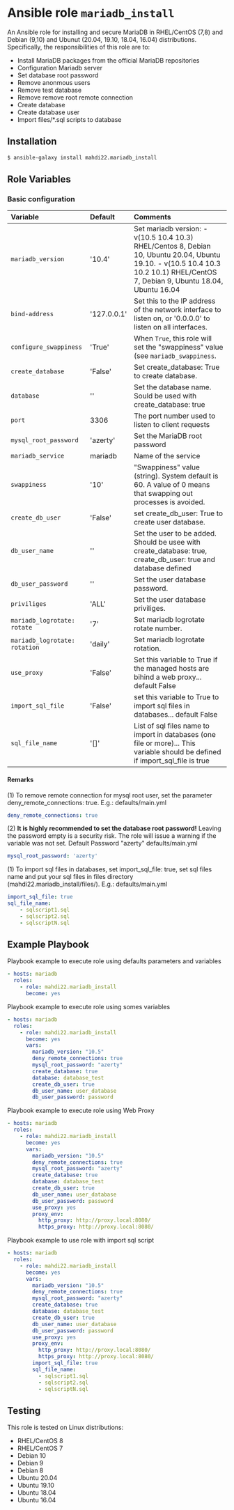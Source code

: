 # Ansible role `mariadb_install`


An Ansible role for installing and secure MariaDB in RHEL/CentOS (7,8) and Debian (9,10) and Ubunut (20.04, 19.10, 18.04, 16.04) distributions. Specifically, the responsibilities of this role are to:

- Install MariaDB packages from the official MariaDB repositories
- Configuration Mariadb server
- Set database root password
- Remove anonmous users
- Remove test database
- Remove remove root remote connection
- Create database
- Create database user
- Import files/*.sql scripts to database

## Installation
``` bash
$ ansible-galaxy install mahdi22.mariadb_install
```

## Role Variables

### Basic configuration

| Variable                       | Default         | Comments                                                                                                     |
| :---                           | :---            | :---                                                                                                         |
| `mariadb_version     `         | '10.4'          | Set mariadb version: - v(10.5 10.4 10.3) RHEL/Centos 8, Debian 10, Ubuntu 20.04, Ubuntu 19.10. - v(10.5 10.4 10.3 10.2 10.1) RHEL/CentOS 7, Debian 9,  Ubuntu 18.04, Ubuntu 16.04                                                                                         |
| `bind-address`                 | '127.0.0.1'     | Set this to the IP address of the network interface to listen on, or '0.0.0.0' to listen on all interfaces.  |
| `configure_swappiness`         | 'True'           | When `True`, this role will set the "swappiness" value (see `mariadb_swappiness`.                            |
| `create_database`                     | 'False'           | Set create_database: True to create database.                                                                                       |
| `database`                     | ''              | Set the database name. Sould be used with create_database: true                                                                                       |
| `port`                         | 3306            | The port number used to listen to client requests                                                            |
| `mysql_root_password`          | 'azerty'              | Set the MariaDB root password                                                                                |
| `mariadb_service`              | mariadb         | Name of the service                                                                                          |
| `swappiness`                   | '10'            | "Swappiness" value (string). System default is 60. A value of 0 means that swapping out processes is avoided.|
| `create_db_user`                     | 'False'           | set create_db_user: True to create user database.                                                                                       |
| `db_user_name`                 | ''      | Set the user to be added. Should be usee with create_database: true, create_db_user: true and database defined                                                                                    |
| `db_user_password`             | ''        | Set the user database password.                                                                              |
| `priviliges`                   | 'ALL'           | Set the user database priviliges.                                                                            |
| `mariadb_logrotate: rotate`    | '7'             | Set mariadb logrotate rotate number.                                                                         |
| `mariadb_logrotate: rotation`  | 'daily'         | Set mariadb logrotate rotation.                                                                              |
| `use_proxy`                 | 'False'      | Set this variable to True if the managed hosts are bihind a web proxy... default False                                                                                    |
| `import_sql_file`                 | 'False'      | set this variable to True to import sql files in databases... default False                                                                                    |
| `sql_file_name`                 | '[]'      | List of sql files name to import in databases (one file or more)... This variable should be defined if import_sql_file is true  |

#### Remarks

(1) To remove remote connection for mysql root user, set the parameter deny_remote_connections: true. E.g.:
defaults/main.yml
```yaml
deny_remote_connections: true
```

(2) **It is highly recommended to set the database root password!** Leaving the password empty is a  security risk. The role will issue a warning if the variable was not set. Default Password "azerty"
defaults/main.yml
```Yaml
mysql_root_password: 'azerty'
```
(1) To import sql files in databases, set import_sql_file: true, set sql files name and put your sql files in files directory (mahdi22.mariadb_install/files/). E.g.:
defaults/main.yml
```yaml
import_sql_file: true
sql_file_name:
    - sqlscript1.sql
    - sqlscript2.sql
    - sqlscriptN.sql
```
## Example Playbook

Playbook example to execute role using defaults parameters and variables

```Yaml
- hosts: mariadb
  roles:
    - role: mahdi22.mariadb_install
      become: yes
```
Playbook example to execute role using somes variables

```Yaml
- hosts: mariadb
  roles:
    - role: mahdi22.mariadb_install
      become: yes
      vars:
        mariadb_version: "10.5"
        deny_remote_connections: true
        mysql_root_password: "azerty"
        create_database: true
        database: database_test
        create_db_user: true
        db_user_name: user_database
        db_user_password: password
```
Playbook example to execute role using Web Proxy

```Yaml
- hosts: mariadb
  roles:
    - role: mahdi22.mariadb_install
      become: yes
      vars:
        mariadb_version: "10.5"
        deny_remote_connections: true
        mysql_root_password: "azerty"
        create_database: true
        database: database_test
        create_db_user: true
        db_user_name: user_database
        db_user_password: password
        use_proxy: yes
        proxy_env:
          http_proxy: http://proxy.local:8080/
          https_proxy: http://proxy.local:8080/
```

Playbook example to use role with import sql script

```Yaml
- hosts: mariadb
  roles:
    - role: mahdi22.mariadb_install
      become: yes
      vars:
        mariadb_version: "10.5"
        deny_remote_connections: true
        mysql_root_password: "azerty"
        create_database: true
        database: database_test
        create_db_user: true
        db_user_name: user_database
        db_user_password: password
        use_proxy: yes
        proxy_env:
          http_proxy: http://proxy.local:8080/
          https_proxy: http://proxy.local:8080/
        import_sql_file: true
        sql_file_name:
          - sqlscript1.sql
          - sqlscript2.sql
          - sqlscriptN.sql
```
## Testing

This role is tested on Linux distributions:

- RHEL/CentOS 8
- RHEL/CentOS 7
- Debian 10
- Debian 9
- Debian 8
- Ubuntu 20.04
- Ubuntu 19.10
- Ubuntu 18.04
- Ubuntu 16.04
